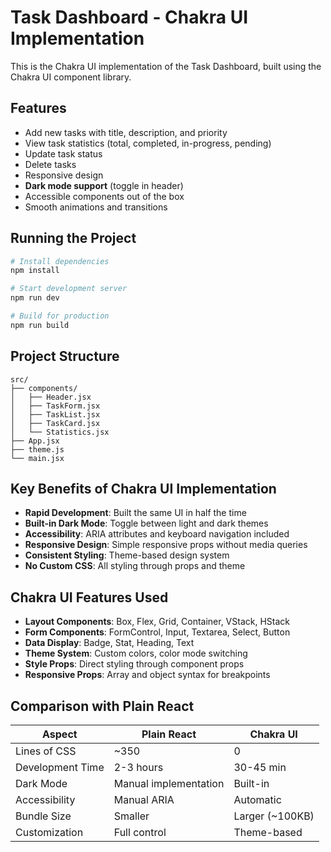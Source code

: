 # Task Dashboard - Chakra UI Implementation

This is the Chakra UI implementation of the Task Dashboard, built using the Chakra UI component library.

## Features

- Add new tasks with title, description, and priority
- View task statistics (total, completed, in-progress, pending)
- Update task status
- Delete tasks
- Responsive design
- **Dark mode support** (toggle in header)
- Accessible components out of the box
- Smooth animations and transitions

## Running the Project

```bash
# Install dependencies
npm install

# Start development server
npm run dev

# Build for production
npm run build
```

## Project Structure

```
src/
├── components/
│   ├── Header.jsx
│   ├── TaskForm.jsx
│   ├── TaskList.jsx
│   ├── TaskCard.jsx
│   └── Statistics.jsx
├── App.jsx
├── theme.js
└── main.jsx
```

## Key Benefits of Chakra UI Implementation

- **Rapid Development**: Built the same UI in half the time
- **Built-in Dark Mode**: Toggle between light and dark themes
- **Accessibility**: ARIA attributes and keyboard navigation included
- **Responsive Design**: Simple responsive props without media queries
- **Consistent Styling**: Theme-based design system
- **No Custom CSS**: All styling through props and theme

## Chakra UI Features Used

- **Layout Components**: Box, Flex, Grid, Container, VStack, HStack
- **Form Components**: FormControl, Input, Textarea, Select, Button
- **Data Display**: Badge, Stat, Heading, Text
- **Theme System**: Custom colors, color mode switching
- **Style Props**: Direct styling through component props
- **Responsive Props**: Array and object syntax for breakpoints

## Comparison with Plain React

| Aspect | Plain React | Chakra UI |
|--------|-------------|-----------|
| Lines of CSS | ~350 | 0 |
| Development Time | 2-3 hours | 30-45 min |
| Dark Mode | Manual implementation | Built-in |
| Accessibility | Manual ARIA | Automatic |
| Bundle Size | Smaller | Larger (~100KB) |
| Customization | Full control | Theme-based |